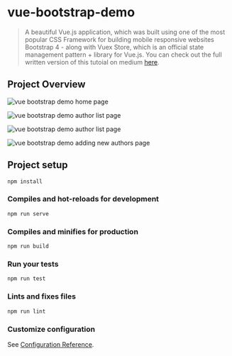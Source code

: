 # vue-bootstrap-demo

> A beautiful Vue.js application, which was built using one of the most popular CSS Framework for building mobile responsive websites Bootstrap 4 - along with Vuex Store, which is an  official state management pattern + library for Vue.js.
> You can check out the full written version of this tutoial on medium [here](https://medium.com/@rachidsakara/how-to-style-a-vue-js-application-with-bootstrap-76e0ef9e93dd).
## Project Overview

![vue bootstrap demo home page](https://i.ibb.co/SXhmH3q/Authors-Home.png?raw=true)

![vue bootstrap demo author list page](https://i.ibb.co/19ZvxV6/Author-List-1.png?raw=true)

![vue bootstrap demo author list page](https://i.ibb.co/nBB45CT/Author-List-2.png?raw=true)

![vue bootstrap demo adding new authors page](https://i.ibb.co/yRFrWWg/Adding-New-Authors.png?raw=true)

## Project setup
```
npm install
```

### Compiles and hot-reloads for development
```
npm run serve
```

### Compiles and minifies for production
```
npm run build
```

### Run your tests
```
npm run test
```

### Lints and fixes files
```
npm run lint
```

### Customize configuration
See [Configuration Reference](https://cli.vuejs.org/config/).

